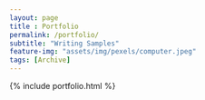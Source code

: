 ```yaml
--- 
layout: page
title : Portfolio 
permalink: /portfolio/
subtitle: "Writing Samples" 
feature-img: "assets/img/pexels/computer.jpeg"
tags: [Archive]
---
```


{% include portfolio.html %}
